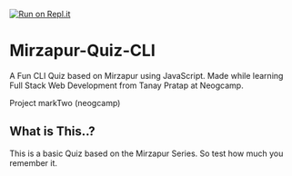 [![Run on Repl.it](https://repl.it/badge/github/DeeshanSharma/Mirzapur-Quiz-CLI)](https://repl.it/github/DeeshanSharma/Mirzapur-Quiz-CLI)

# Mirzapur-Quiz-CLI
A Fun CLI Quiz based on Mirzapur using JavaScript. Made while learning Full Stack Web Development from Tanay Pratap at Neogcamp.

Project markTwo (neogcamp)

## What is This..?
This is a basic Quiz based on the Mirzapur Series. So test how much you remember it.
